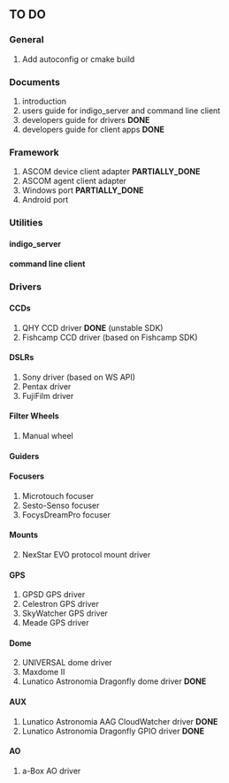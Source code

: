 ## TO DO

### General

1. Add autoconfig or cmake build

### Documents

1. introduction
2. users guide for indigo_server and command line client
3. developers guide for drivers __DONE__
4. developers guide for client apps __DONE__

### Framework

1. ASCOM device client adapter __PARTIALLY_DONE__
2. ASCOM agent client adapter
3. Windows port __PARTIALLY_DONE__
4. Android port

### Utilities

#### indigo_server

#### command line client

### Drivers

#### CCDs

1. QHY CCD driver __DONE__ (unstable SDK)
2. Fishcamp CCD driver (based on Fishcamp SDK)

#### DSLRs

1. Sony driver (based on WS API)
2. Pentax driver
3. FujiFilm driver

#### Filter Wheels

1. Manual wheel

#### Guiders

#### Focusers

1. Microtouch focuser
2. Sesto-Senso focuser
3. FocysDreamPro focuser

#### Mounts

2. NexStar EVO protocol mount driver

#### GPS
1. GPSD GPS driver
2. Celestron GPS driver
3. SkyWatcher GPS driver
4. Meade GPS driver

#### Dome
2. UNIVERSAL dome driver
3. Maxdome II
3. Lunatico Astronomia Dragonfly dome driver __DONE__

#### AUX
1. Lunatico Astronomia AAG CloudWatcher driver __DONE__
2. Lunatico Astronomia Dragonfly GPIO driver __DONE__

#### AO
1. a-Box AO driver
